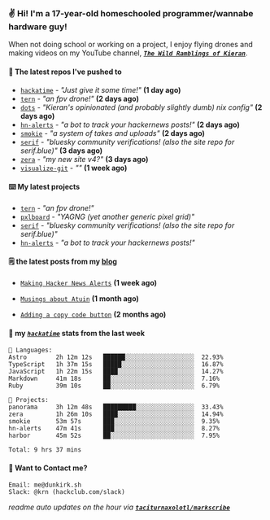 ### ✌️ Hi! I'm a 17-year-old homeschooled programmer/wannabe hardware guy!

When not doing school or working on a project, I enjoy flying drones and making videos on my YouTube channel, [**_`The Wild Ramblings of Kieran`_**](https://youtube.com/@kieran.rambles).

#### 👷 The latest repos I've pushed to

- [`hackatime`](https://github.com/hackclub/hackatime) - _"Just give it some time!"_ **(1 day ago)**
- [`tern`](https://github.com/taciturnaxolotl/tern) - _"an fpv drone!"_ **(2 days ago)**
- [`dots`](https://github.com/taciturnaxolotl/dots) - _"Kieran's opinionated (and probably slightly dumb) nix config"_ **(2 days ago)**
- [`hn-alerts`](https://github.com/taciturnaxolotl/hn-alerts) - _"a bot to track your hackernews posts!"_ **(2 days ago)**
- [`smokie`](https://github.com/taciturnaxolotl/smokie) - _"a system of takes and uploads"_ **(2 days ago)**
- [`serif`](https://github.com/taciturnaxolotl/serif) - _"bluesky community verifications! (also the site repo for serif.blue)"_ **(3 days ago)**
- [`zera`](https://github.com/taciturnaxolotl/zera) - _"my new site v4?"_ **(3 days ago)**
- [`visualize-git`](https://github.com/maxwofford/visualize-git) - _""_ **(1 week ago)**

#### ⌨️ My latest projects

- [`tern`](https://github.com/taciturnaxolotl/tern) - _"an fpv drone!"_
- [`pxlboard`](https://github.com/taciturnaxolotl/pxlboard) - _"YAGNG (yet another generic pixel grid)"_
- [`serif`](https://github.com/taciturnaxolotl/serif) - _"bluesky community verifications! (also the site repo for serif.blue)"_
- [`hn-alerts`](https://github.com/taciturnaxolotl/hn-alerts) - _"a bot to track your hackernews posts!"_

#### 🗒️ the latest posts from my [blog](https://dunkirk.sh)

- [`Making Hacker News Alerts`](https://dunkirk.sh/blog/hn-alerts/) **(1 week ago)**

- [`Musings about Atuin`](https://dunkirk.sh/blog/atuin/) **(1 month ago)**

- [`Adding a copy code button`](https://dunkirk.sh/blog/adding-a-copy-button/) **(2 months ago)**



#### 📡 my [_`hackatime`_](https://waka.hackclub.com) stats from the last week

```text
💾 Languages:
Astro        2h 12m 12s   ██████░░░░░░░░░░░░░░░░░░░  22.93%
TypeScript   1h 37m 15s   █████░░░░░░░░░░░░░░░░░░░░  16.87%
JavaScript   1h 22m 15s   ████░░░░░░░░░░░░░░░░░░░░░  14.27%
Markdown     41m 18s      ██░░░░░░░░░░░░░░░░░░░░░░░  7.16%
Ruby         39m 10s      ██░░░░░░░░░░░░░░░░░░░░░░░  6.79%

💼 Projects:
panorama     3h 12m 48s   █████████░░░░░░░░░░░░░░░░  33.43%
zera         1h 26m 10s   ████░░░░░░░░░░░░░░░░░░░░░  14.94%
smokie       53m 57s      ███░░░░░░░░░░░░░░░░░░░░░░  9.35%
hn-alerts    47m 41s      ███░░░░░░░░░░░░░░░░░░░░░░  8.27%
harbor       45m 52s      ██░░░░░░░░░░░░░░░░░░░░░░░  7.95%

Total: 9 hrs 37 mins
```

#### 📮 Want to Contact me?

```text
Email: me@dunkirk.sh
Slack: @krn (hackclub.com/slack)
```

_readme auto updates on the hour via [**`taciturnaxolotl/markscribe`**](https://github.com/taciturnaxolotl/markscribe)_
